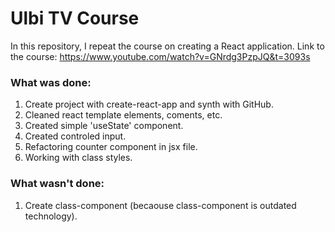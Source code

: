 # Ulbi TV Course

In this repository, I repeat the course on creating a React application. Link to the course: https://www.youtube.com/watch?v=GNrdg3PzpJQ&t=3093s

### What was done:
1. Create project with create-react-app and synth with GitHub.
2. Cleaned react template elements, coments, etc.
3. Created simple 'useState' component.
4. Created controled input.
5. Refactoring counter component in jsx file.
6. Working with class styles.

### What wasn't done:
1. Create class-component (becaouse class-component is outdated technology).
